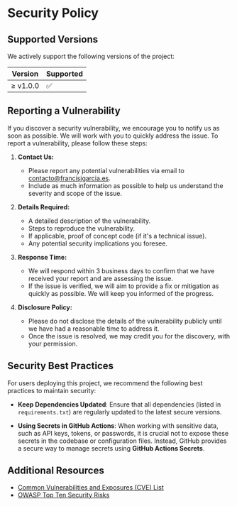 # Security Policy

## Supported Versions

We actively support the following versions of the project:

Version | Supported
-|-
≥ v1.0.0 | ✅

## Reporting a Vulnerability

If you discover a security vulnerability, we encourage you to notify us as soon as possible. We will work with you to quickly address the issue. To report a vulnerability, please follow these steps:

1. **Contact Us:**
   - Please report any potential vulnerabilities via email to [contacto@francisjgarcia.es](mailto:contacto@francisjgarcia.es).
   - Include as much information as possible to help us understand the severity and scope of the issue.

2. **Details Required:**
   - A detailed description of the vulnerability.
   - Steps to reproduce the vulnerability.
   - If applicable, proof of concept code (if it's a technical issue).
   - Any potential security implications you foresee.

3. **Response Time:**
   - We will respond within 3 business days to confirm that we have received your report and are assessing the issue.
   - If the issue is verified, we will aim to provide a fix or mitigation as quickly as possible. We will keep you informed of the progress.

4. **Disclosure Policy:**
   - Please do not disclose the details of the vulnerability publicly until we have had a reasonable time to address it.
   - Once the issue is resolved, we may credit you for the discovery, with your permission.

## Security Best Practices

For users deploying this project, we recommend the following best practices to maintain security:

- **Keep Dependencies Updated**: Ensure that all dependencies (listed in `requirements.txt`) are regularly updated to the latest secure versions.

- **Using Secrets in GitHub Actions**: When working with sensitive data, such as API keys, tokens, or passwords, it is crucial not to expose these secrets in the codebase or configuration files. Instead, GitHub provides a secure way to manage secrets using **GitHub Actions Secrets**.


## Additional Resources

- [Common Vulnerabilities and Exposures (CVE) List](https://cve.mitre.org/)
- [OWASP Top Ten Security Risks](https://owasp.org/www-project-top-ten/)
